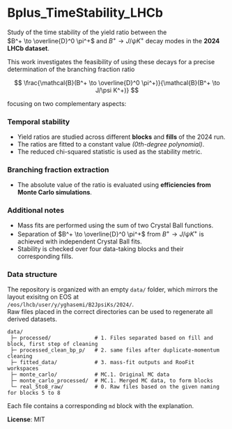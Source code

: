 # Bplus_TimeStability_LHCb

Study of the time stability of the yield ratio between the  
$B^+ \to \overline{D}^0 \pi^+$ and $B^+ \to J/\psi K^+$ decay modes in the **2024 LHCb dataset**.

This work investigates the feasibility of using these decays for a precise determination of the branching fraction ratio

$$
\frac{\mathcal{B}(B^+ \to \overline{D}^0 \pi^+)}{\mathcal{B}(B^+ \to J/\psi K^+)}
$$

focusing on two complementary aspects:

### Temporal stability
- Yield ratios are studied across different **blocks** and **fills** of the 2024 run.  
- The ratios are fitted to a constant value *(0th-degree polynomial)*.  
- The reduced chi-squared statistic is used as the stability metric.

### Branching fraction extraction
- The absolute value of the ratio is evaluated using **efficiencies from Monte Carlo simulations**.

### Additional notes
- Mass fits are performed using the sum of two Crystal Ball functions.  
- Separation of $B^+ \to \overline{D}^0 \pi^+$ from $B^+ \to J/\psi K^+$ is achieved with independent Crystal Ball fits.  
- Stability is checked over four data-taking blocks and their corresponding fills.  

### Data structure

The repository is organized with an empty `data/` folder, which mirrors the layout exisitng on EOS at  
`/eos/lhcb/user/y/yghasemi/B2JpsiKs/2024/`.  
Raw files placed in the correct directories can be used to regenerate all derived datasets.

```
data/
 ├─ processed/              # 1. Files separated based on fill and block, first step of cleaning
 ├─ processed_clean_bp_p/   # 2. same files after duplicate-momentum cleaning
 ├─ fitted_data/            # 3. mass-fit outputs and RooFit workspaces
 ├─ monte_carlo/            # MC.1. Original MC data
 ├─ monte_carlo_processed/  # MC.1. Merged MC data, to form blocks 
 └─ real_5to8_raw/          # 0. Raw files based on the given naming for blocks 5 to 8
```
Each file contains a corresponding ```md``` block with the explanation.

**License**: MIT
